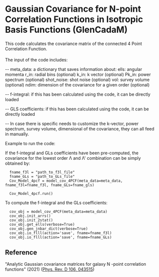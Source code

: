 # Gaussian Covariance for N-point Correlation Functions in Isotropic Basis Functions (GlenCadaM)

####

This code calculates the covariance matrix of 
the connected 4 Point Correlation Function.

####


The input of the code includes:

-- meta_data: a dictionary that saves information about: 
      ells: angular momenta
      r_in: radial bins (optional)
      k_in: k vector (optional)
      Pk_in: power spectrum (optional)
      shot_noise: shot noise (optional)
      vol: survey volume (optional)
      ndim: dimension of the covariance for a given order (optional)
      
      
-- f-integral: 
      if this has been calculated using the code, it can be directly loaded
      
-- GLS coefficients: 
      if this has been calculated using the code, it can be directly loaded
      
-- In case there is specific needs to customize the k-vector, power spectrum,
    survey volume, dimensional of the covariance, they can all feed in manually.
    
    
Example to run the code:

If the f-integral and GLs coefficients have been pre-computed, the covariance 
for the lowest order Λ and Λ' combination can be simply obtained by:

      fname_f3l = "path_to_f3l_file"
      fname_GLs = "path_to_GLs_file"
      Cov_Model_4pcf = model_cov_4PCF(meta_data=meta_data, fname_f3l=fname_f3l, fname_GLs=fname_gls)

      Cov_Model_4pcf.run()
      
To compute the f-integral and the GLs coefficients:

      cov_obj = model_cov_4PCF(meta_data=meta_data)
      cov_obj.init_arrs()
      cov_obj.init_2stat()
      cov_obj.get_ells(verbose=True)
      cov_obj.gen_jnbar_dict(verbose=True)
      cov_obj.io_flll(action='save', fname=fname_f3l)
      cov_obj.io_flll(action='save', fname=fname_GLs)

## Reference
"Analytic Gaussian covariance matrices for galaxy N -point correlation functions" (2021) ([Phys. Rev. D 106, 043515](https://ui.adsabs.harvard.edu/abs/2022PhRvD.106d3515H/abstract))
